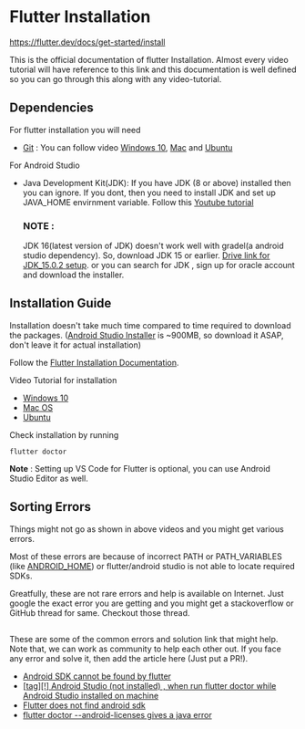# Flutter Installation

https://flutter.dev/docs/get-started/install

This is the official documentation of flutter Installation. Almost every video tutorial will have reference to this link and this documentation is well defined so you can go through this along with any video-tutorial.

## Dependencies

For flutter installation you will need
- [Git](https://git-scm.com/book/en/v2/Getting-Started-Installing-Git) : You can follow video [Windows 10](https://www.youtube.com/watch?v=2j7fD92g-gE), [Mac](https://www.youtube.com/watch?v=LK0vMt_lEbQ) and [Ubuntu](https://www.youtube.com/watch?v=gdgravCh_Bw)

For Android Studio
- Java Development Kit(JDK): If you have JDK (8 or above) installed then you can ignore. If you dont, then you need to install JDK and set up JAVA_HOME envirnment variable. Follow this [Youtube tutorial](https://www.youtube.com/watch?v=IJ-PJbvJBGs)
  ### __NOTE__ : 
  JDK 16(latest version of JDK) doesn't work well with gradel(a android studio dependency). So, download JDK 15 or earlier. [Drive link for JDK_15.0.2 setup](https://drive.google.com/drive/folders/1v-4kjKhpyop36jtQ0yJ7CkOtYbocqsMZ?usp=sharing). or you can search for JDK <version you require>, sign up for oracle account and download the installer.
  
 
## Installation Guide
  
  Installation doesn't take much time compared to time required to download the packages. ([Android Studio Installer](https://developer.android.com/studio) is ~900MB, so download it ASAP, don't leave it for actual installation) 

  Follow the [Flutter Installation Documentation](https://flutter.dev/docs/get-started/install).
  
  Video Tutorial for installation
  - [Windows 10](https://www.youtube.com/watch?v=fDnqXmLSqtg)
  - [Mac OS](https://www.youtube.com/watch?v=fDnqXmLSqtg)
  - [Ubuntu](https://www.youtube.com/watch?v=GFh4xNVLzUM)
  
  
  Check installation by running 
  ```
  flutter doctor
  ```
  
__Note__ : Setting up VS Code for Flutter is optional, you can use Android Studio Editor as well.
  
## Sorting Errors
  Things might not go as shown in above videos and you might get various errors.
  
  
  Most of these errors are because of incorrect PATH or PATH_VARIABLES (like [ANDROID_HOME](http://www.automationtestinghub.com/setup-android-environment-variables/)) or flutter/android studio is not able to locate required SDKs. 
  
  Greatfully, these are not rare errors and help is available on Internet. Just google the exact error you are getting and you might get a stackoverflow or GitHub thread for same.   Checkout those thread.
  ##
  
  These are some of the common errors and solution link that might help. Note that, we can work as community to help each other out. If you face any error and solve it, then add the article here (Just put a PR!).  
  - [Android SDK cannot be found by flutter](https://stackoverflow.com/questions/44485848/android-sdk-cannot-be-found-by-flutter)
  - [[tag][!] Android Studio (not installed) , when run flutter doctor while Android Studio installed on machine](https://stackoverflow.com/questions/59647791/tag-android-studio-not-installed-when-run-flutter-doctor-while-android)
  - [Flutter does not find android sdk](https://stackoverflow.com/questions/49175231/flutter-does-not-find-android-sdk)
  - [flutter doctor --android-licenses gives a java error](https://stackoverflow.com/questions/61993738/flutter-doctor-android-licenses-gives-a-java-error/66363044)
  
  
